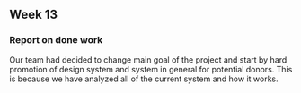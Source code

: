 ## Week 13

### Report on done work
Our team had decided to change main goal of the project and start by hard promotion of design system and system in general for potential donors.
This is because we have analyzed all of the current system and how it works.



